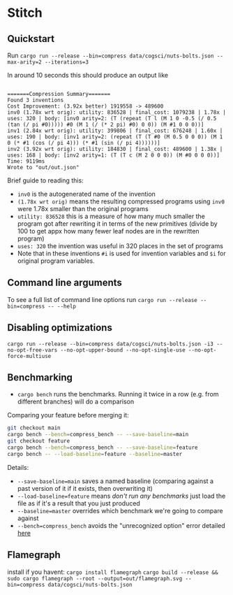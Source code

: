 <!-- # <img src="dream_egg.png" alt="egg of dreams" height="40" align="left"> DreamEgg -->

# Stitch

## Quickstart

Run `cargo run --release --bin=compress data/cogsci/nuts-bolts.json --max-arity=2 --iterations=3`

In around 10 seconds this should produce an output like

```

=======Compression Summary=======
Found 3 inventions
Cost Improvement: (3.92x better) 1919558 -> 489600
inv0 (1.78x wrt orig): utility: 836528 | final_cost: 1079238 | 1.78x | uses: 320 | body: [inv0 arity=2: (T (repeat (T l (M 1 0 -0.5 (/ 0.5 (tan (/ pi #0))))) #0 (M 1 (/ (* 2 pi) #0) 0 0)) (M #1 0 0 0))]
inv1 (2.84x wrt orig): utility: 399806 | final_cost: 676248 | 1.60x | uses: 190 | body: [inv1 arity=2: (repeat (T (T #0 (M 0.5 0 0 0)) (M 1 0 (* #1 (cos (/ pi 4))) (* #1 (sin (/ pi 4))))))]
inv2 (3.92x wrt orig): utility: 184830 | final_cost: 489600 | 1.38x | uses: 168 | body: [inv2 arity=1: (T (T c (M 2 0 0 0)) (M #0 0 0 0))]
Time: 9119ms
Wrote to "out/out.json"
```

Brief guide to reading this:

- `inv0` is the autogenerated name of the invention
- `(1.78x wrt orig)` means the resulting compressed programs using `inv0` were 1.78x smaller than the original programs
- `utility: 836528` this is a measure of how many much smaller the program got after rewriting it in terms of the new primitives (divide by 100 to get appx how  many fewer leaf nodes are in the rewritten program)
- `uses: 320` the invention was useful in 320 places in the set of programs
- Note that in these inventions `#i` is used for invention variables and `$i` for original program variables.

## Command line arguments

To see a full list of command line options run `cargo run --release --bin=compress -- --help`

## Disabling optimizations

`cargo run --release --bin=compress data/cogsci/nuts-bolts.json -i3 --no-opt-free-vars --no-opt-upper-bound --no-opt-single-use --no-opt-force-multiuse`

## Benchmarking

* `cargo bench` runs the benchmarks. Running it twice in a row (e.g. from different branches) will do a comparison

Comparing your feature before merging it:

```bash
git checkout main
cargo bench --bench=compress_bench -- --save-baseline=main
git checkout feature
cargo bench --bench=compress_bench -- --save-baseline=feature
cargo bench -- --load-baseline=feature --baseline=master
```

Details:

- `--save-baseline=main` saves a named baseline (comparing against a past version of it if it exists, then overwriting it)
- `--load-baseline=feature` means *don't run any benchmarks* just load the file as if it's a result that you just produced
- `--baseline=master` overrides which benchmark we're going to compare against
- `--bench=compress_bench` avoids the "unrecognized option" error detailed [here](https://bheisler.github.io/criterion.rs/book/faq.html#cargo-bench-gives-unrecognized-option-errors-for-valid-command-line-options)

## Flamegraph

install if you havent: `cargo install flamegraph`
`cargo build --release && sudo cargo flamegraph --root --output=out/flamegraph.svg --bin=compress data/cogsci/nuts-bolts.json`
